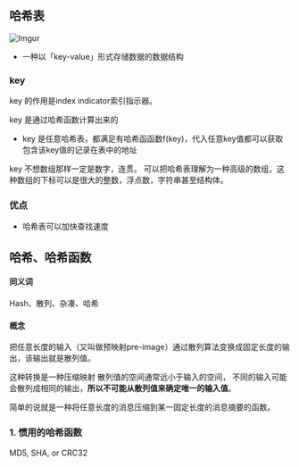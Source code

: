 
## 哈希表

![Imgur](https://i.imgur.com/1dPoe0q.png)

-   一种以「key-value」形式存储数据的数据结构

### key

key 的作用是index indicator索引指示器。

key 是通过哈希函数计算出来的
-   key 是任意哈希表，都满足有哈希函函数f(key)，代入任意key值都可以获取包含该key值的记录在表中的地址

key 不想数组那样一定是数字，连贯。
可以把哈希表理解为一种高级的数组，这种数组的下标可以是很大的整数，浮点数，字符串甚至结构体。

### 优点
-   哈希表可以加快查找速度

## 哈希、哈希函数
#### 同义词
Hash、散列、杂凑、哈希

#### 概念
把任意长度的输入（又叫做预映射pre-image）通过散列算法变换成固定长度的输出，该输出就是散列值。

这种转换是一种压缩映射
散列值的空间通常远小于输入的空间，
不同的输入可能会散列成相同的输出，**所以不可能从散列值来确定唯一的输入值**。

简单的说就是一种将任意长度的消息压缩到某一固定长度的消息摘要的函数。

### 1. 惯用的哈希函数

MD5, SHA, or CRC32